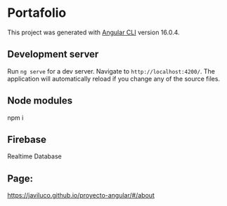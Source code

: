 # Portafolio

This project was generated with [Angular CLI](https://github.com/angular/angular-cli) version 16.0.4.

## Development server

Run `ng serve` for a dev server. Navigate to `http://localhost:4200/`. The application will automatically reload if you change any of the source files.

## Node modules

npm i

## Firebase

Realtime Database

## Page: 

https://javiluco.github.io/proyecto-angular/#/about